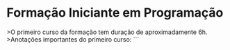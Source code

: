 <h1>Formação Iniciante em Programação</h1>
>O primeiro curso da formação tem duração de aproximadamente 6h.<br>
>Anotações importantes do primeiro curso:
```
